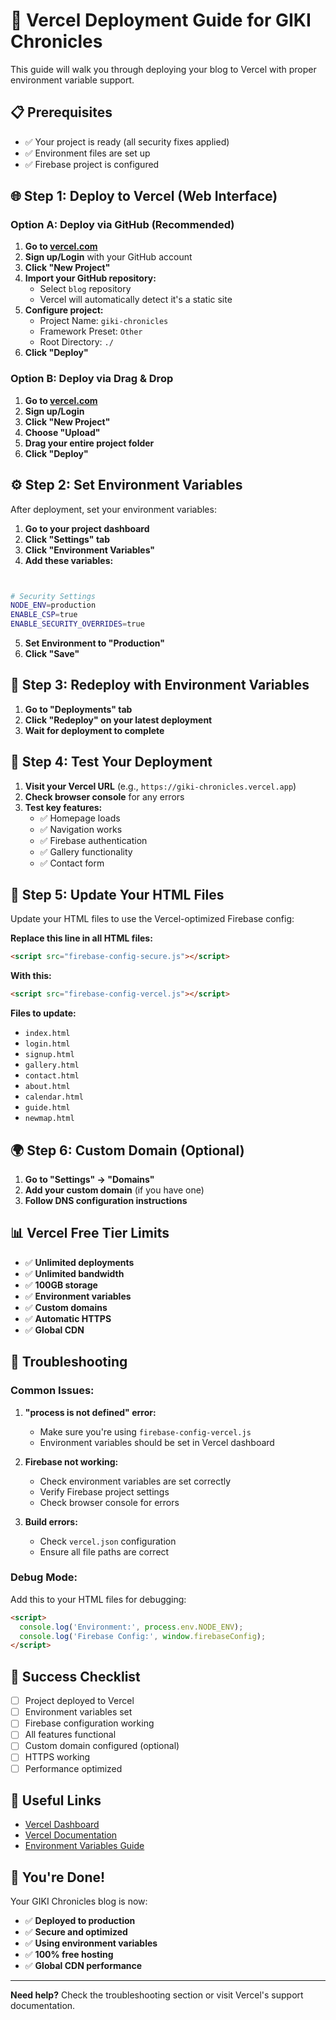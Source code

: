 # 🚀 Vercel Deployment Guide for GIKI Chronicles

This guide will walk you through deploying your blog to Vercel with proper environment variable support.

## 📋 **Prerequisites**
- ✅ Your project is ready (all security fixes applied)
- ✅ Environment files are set up
- ✅ Firebase project is configured

## 🌐 **Step 1: Deploy to Vercel (Web Interface)**

### **Option A: Deploy via GitHub (Recommended)**
1. **Go to [vercel.com](https://vercel.com)**
2. **Sign up/Login** with your GitHub account
3. **Click "New Project"**
4. **Import your GitHub repository:**
   - Select `blog` repository
   - Vercel will automatically detect it's a static site
5. **Configure project:**
   - Project Name: `giki-chronicles`
   - Framework Preset: `Other`
   - Root Directory: `./`
6. **Click "Deploy"**

### **Option B: Deploy via Drag & Drop**
1. **Go to [vercel.com](https://vercel.com)**
2. **Sign up/Login**
3. **Click "New Project"**
4. **Choose "Upload"**
5. **Drag your entire project folder**
6. **Click "Deploy"**

## ⚙️ **Step 2: Set Environment Variables**

After deployment, set your environment variables:

1. **Go to your project dashboard**
2. **Click "Settings" tab**
3. **Click "Environment Variables"**
4. **Add these variables:**

```bash


# Security Settings
NODE_ENV=production
ENABLE_CSP=true
ENABLE_SECURITY_OVERRIDES=true
```

5. **Set Environment to "Production"**
6. **Click "Save"**

## 🔄 **Step 3: Redeploy with Environment Variables**

1. **Go to "Deployments" tab**
2. **Click "Redeploy" on your latest deployment**
3. **Wait for deployment to complete**

## 🧪 **Step 4: Test Your Deployment**

1. **Visit your Vercel URL** (e.g., `https://giki-chronicles.vercel.app`)
2. **Check browser console** for any errors
3. **Test key features:**
   - ✅ Homepage loads
   - ✅ Navigation works
   - ✅ Firebase authentication
   - ✅ Gallery functionality
   - ✅ Contact form

## 🔧 **Step 5: Update Your HTML Files**

Update your HTML files to use the Vercel-optimized Firebase config:

**Replace this line in all HTML files:**
```html
<script src="firebase-config-secure.js"></script>
```

**With this:**
```html
<script src="firebase-config-vercel.js"></script>
```

**Files to update:**
- `index.html`
- `login.html`
- `signup.html`
- `gallery.html`
- `contact.html`
- `about.html`
- `calendar.html`
- `guide.html`
- `newmap.html`

## 🌍 **Step 6: Custom Domain (Optional)**

1. **Go to "Settings" → "Domains"**
2. **Add your custom domain** (if you have one)
3. **Follow DNS configuration instructions**

## 📊 **Vercel Free Tier Limits**

- ✅ **Unlimited deployments**
- ✅ **Unlimited bandwidth**
- ✅ **100GB storage**
- ✅ **Environment variables**
- ✅ **Custom domains**
- ✅ **Automatic HTTPS**
- ✅ **Global CDN**

## 🚨 **Troubleshooting**

### **Common Issues:**

1. **"process is not defined" error:**
   - Make sure you're using `firebase-config-vercel.js`
   - Environment variables should be set in Vercel dashboard

2. **Firebase not working:**
   - Check environment variables are set correctly
   - Verify Firebase project settings
   - Check browser console for errors

3. **Build errors:**
   - Check `vercel.json` configuration
   - Ensure all file paths are correct

### **Debug Mode:**
Add this to your HTML files for debugging:
```html
<script>
  console.log('Environment:', process.env.NODE_ENV);
  console.log('Firebase Config:', window.firebaseConfig);
</script>
```

## 🎯 **Success Checklist**

- [ ] Project deployed to Vercel
- [ ] Environment variables set
- [ ] Firebase configuration working
- [ ] All features functional
- [ ] Custom domain configured (optional)
- [ ] HTTPS working
- [ ] Performance optimized

## 🔗 **Useful Links**

- [Vercel Dashboard](https://vercel.com/dashboard)
- [Vercel Documentation](https://vercel.com/docs)
- [Environment Variables Guide](https://vercel.com/docs/concepts/projects/environment-variables)

## 🎉 **You're Done!**

Your GIKI Chronicles blog is now:
- ✅ **Deployed to production**
- ✅ **Secure and optimized**
- ✅ **Using environment variables**
- ✅ **100% free hosting**
- ✅ **Global CDN performance**

---

**Need help?** Check the troubleshooting section or visit Vercel's support documentation.
